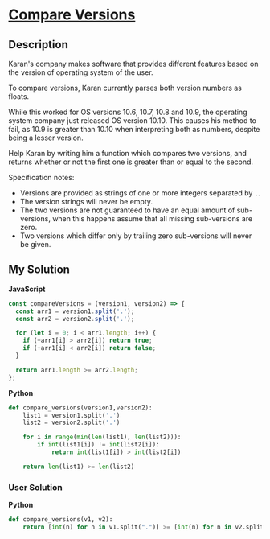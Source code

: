 # [Compare Versions](https://www.codewars.com/kata/53b138b3b987275b46000115)

## Description

Karan's company makes software that provides different features based on the version of operating system of the user.

To compare versions, Karan currently parses both version numbers as floats.

While this worked for OS versions 10.6, 10.7, 10.8 and 10.9, the operating system company just released OS version 10.10. This causes his method to fail, as 10.9 is greater than 10.10 when interpreting both as numbers, despite being a lesser version.

Help Karan by writing him a function which compares two versions, and returns whether or not the first one is greater than or equal to the second.

Specification notes:

- Versions are provided as strings of one or more integers separated by `.`.
- The version strings will never be empty.
- The two versions are not guaranteed to have an equal amount of sub-versions, when this happens assume that all missing sub-versions are zero.
- Two versions which differ only by trailing zero sub-versions will never be given.

## My Solution

**JavaScript**

```js
const compareVersions = (version1, version2) => {
  const arr1 = version1.split('.');
  const arr2 = version2.split('.');

  for (let i = 0; i < arr1.length; i++) {
    if (+arr1[i] > arr2[i]) return true;
    if (+arr1[i] < arr2[i]) return false;
  }

  return arr1.length >= arr2.length;
};
```

**Python**

```py
def compare_versions(version1,version2):
    list1 = version1.split('.')
    list2 = version2.split('.')

    for i in range(min(len(list1), len(list2))):
        if int(list1[i]) != int(list2[i]):
            return int(list1[i]) > int(list2[i])

    return len(list1) >= len(list2)
```

### User Solution

**Python**

```py
def compare_versions(v1, v2):
    return [int(n) for n in v1.split(".")] >= [int(n) for n in v2.split(".")]
```

